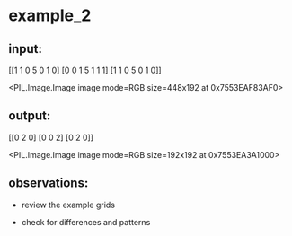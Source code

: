 # example_2

## input:

[[1 1 0 5 0 1 0]
 [0 0 1 5 1 1 1]
 [1 1 0 5 0 1 0]]


<PIL.Image.Image image mode=RGB size=448x192 at 0x7553EAF83AF0>


## output:

[[0 2 0]
 [0 0 2]
 [0 2 0]]


<PIL.Image.Image image mode=RGB size=192x192 at 0x7553EA3A1000>


## observations:

- review the example grids

- check for differences and patterns

